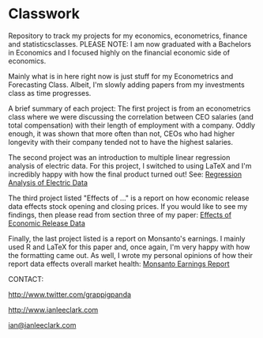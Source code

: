 # Classwork
Repository to track my projects for my economics, econometrics, finance 
and statisticsclasses. PLEASE NOTE: I am now graduated with a Bachelors 
in Economics and I focused highly on the financial economic side of 
economics.

Mainly what is in here right now is just stuff for my Econometrics and 
Forecasting Class. Albeit, I'm slowly adding papers from my investments 
class as time progresses.

A brief summary of each project:
The first project is from an econometrics class where we were discussing
the correlation between CEO salaries (and total compensation) with 
their length of employment with a company. Oddly enough, it was shown that
more often than not, CEOs who had higher longevity with their company
tended not to have the highest salaries.

The second project was an introduction to multiple linear regression analysis
of electric data. For this project, I switched to using LaTeX and I'm 
incredibly happy with how the final product turned out! See:
<a title="Regression Analysis of Electric Data" href="https://github.com/GrappigPanda/Classwork/blob/master/2nd-Electric/Answers.pdf">Regression Analysis of Electric Data</a>

The third project listed "Effects of ..." is a report on how economic release
data effects stock opening and closing prices. If you would like to see
my findings, then please read from section three of my paper: 
<a title="Effects of Economic Release Data" href="https://github.com/GrappigPanda/Classwork/tree/master/Effects%20of%20Economic%20Release%20Data%20on%20Market%20Health%20Indicators">Effects of Economic Release Data</a>

Finally, the last project listed is a report on Monsanto's earnings. I mainly
used R and LaTeX for this paper and, once again, I'm very happy with how the 
formatting came out. As well, I wrote my personal opinions of how their report
data effects overall market health: 
<a title="Monsanto Earnings Report" href="https://github.com/GrappigPanda/Classwork/blob/master/Monsanto%20Earnings%20Report%20Analysis/IanClark_-_Paper_3.pdf">Monsanto Earnings Report</a>

CONTACT:

http://www.twitter.com/grappigpanda

http://www.ianleeclark.com

ian@ianleeclark.com

